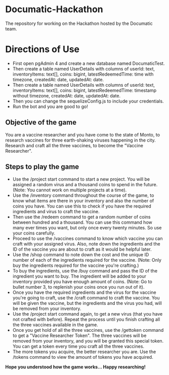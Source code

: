 # Documatic-Hackathon

The repository for working on the Hackathon hosted by the Documatic team.

# Directions of Use

- First open pgAdmin 4 and create a new database named DocumaticTest.
- Then create a table named UserDetails with columns of userId: text, inventoryItems: text[], coins: bigint, latestRedeemedTime: time with timezone, createdAt: date, updatedAt: date.
- Then create a table named UserDetails with columns of userId: text, inventoryItems: text[], coins: bigint, latestRedeemedTime: timestamp without timezone, createdAt: date, updatedAt: date.
- Then you can change the sequelizeConfig.js to include your credentials.
- Run the bot and you are good to go!

## Objective of the game

You are a vaccine researcher and you have come to the state of Monto, to research vaccines for three earth-shaking viruses happening in the city. Research and craft all the three vaccines, to become the "Vaccine Researcher".

## Steps to play the game

- Use the /project start command to start a new project. You will be assigned a random virus and a thousand coins to spend in the future. (Note: You cannot work on multiple projects at a time).
- Use the /inventory command throughout the course of the game, to know what items are there in your inventory and also the number of coins you have. You can use this to check if you have the required ingredients and virus to craft the vaccine.
- Then use the /redeem command to get a random number of coins between hundred and a thousand. You can use this command how many ever times you want, but only once every twenty minutes. So use your coins carefully.
- Proceed to use the /vaccines command to know which vaccine you can craft with your assigned virus. Also, note down the ingredients and the ID of the vaccine you are about to craft as it would be helpful later.
- Use the /shop command to note down the cost and the unique ID number of each of the ingredients required for the vaccine. (Note: Only buy the ingredients required for the vaccine you're crafting.)
- To buy the ingredients, use the /buy command and pass the ID of the ingredient you want to buy. The ingredient will be added to your inventory provided you have enough amount of coins. (Note: Go to bullet number 3, to replenish your coins once you run out of it).
- Once you have the required ingredients and the virus for the vaccine you're going to craft, use the /craft command to craft the vaccine. You will be given the vaccine, but the ingredients and the virus you had, will be removed from your inventory.
- Use the /project start command again, to get a new virus (that you have not crafted with before). Repeat the process until you finish crafting all the three vaccines available in the game.
- Once you get hold of all the three vaccines, use the /gettoken command to get a "Vaccine Researcher Token". The three vaccines will be removed from your inventory, and you will be granted this special token. You can get a token every time you craft all the three vaccines.
- The more tokens you acquire, the better researcher you are. Use the /tokens command to view the amount of tokens you have acquired.

**Hope you understood how the game works... Happy researching!**
